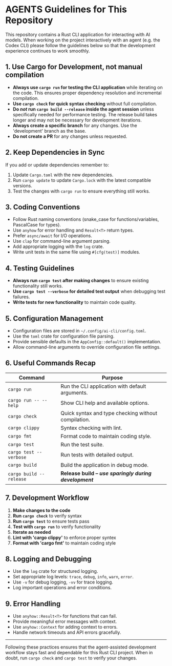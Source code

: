 # AGENTS Guidelines for This Repository

This repository contains a Rust CLI application for interacting with AI models. When
working on the project interactively with an agent (e.g. the Codex CLI) please follow
the guidelines below so that the development experience continues to work smoothly.

## 1. Use Cargo for Development, **not** manual compilation

* **Always use `cargo run` for testing the CLI application** while iterating on the
  code. This ensures proper dependency resolution and incremental compilation.
* **Use `cargo check` for quick syntax checking** without full compilation.
* **Do _not_ run `cargo build --release` inside the agent session** unless specifically
  needed for performance testing. The release build takes longer and may not be necessary
  for development iterations.
* **Always create a specific branch** for any changes.  Use the 'development' branch as the
  base.
* **Do not create a PR** for any changes unless requested.

## 2. Keep Dependencies in Sync

If you add or update dependencies remember to:

1. Update `Cargo.toml` with the new dependencies.
2. Run `cargo update` to update `Cargo.lock` with the latest compatible versions.
3. Test the changes with `cargo run` to ensure everything still works.

## 3. Coding Conventions

* Follow Rust naming conventions (snake_case for functions/variables, PascalCase for types).
* Use `anyhow` for error handling and `Result<T>` return types.
* Prefer `async/await` for I/O operations.
* Use `clap` for command-line argument parsing.
* Add appropriate logging with the `log` crate.
* Write unit tests in the same file using `#[cfg(test)]` modules.

## 4. Testing Guidelines

* **Always run `cargo test` after making changes** to ensure existing functionality
  still works.
* **Use `cargo test --verbose` for detailed test output** when debugging test failures.
* **Write tests for new functionality** to maintain code quality.

## 5. Configuration Management

* Configuration files are stored in `~/.config/ai-cli/config.toml`.
* Use the `toml` crate for configuration file parsing.
* Provide sensible defaults in the `AppConfig::default()` implementation.
* Allow command-line arguments to override configuration file settings.

## 6. Useful Commands Recap

| Command                | Purpose                                            |
| ---------------------- | -------------------------------------------------- |
| `cargo run`            | Run the CLI application with default arguments.    |
| `cargo run -- --help`  | Show CLI help and available options.               |
| `cargo check`          | Quick syntax and type checking without compilation.|
| `cargo clippy`         | Syntex checking with lint.                         |
| `cargo fmt `           | Format code to maintain coding style.              |
| `cargo test`           | Run the test suite.                                |
| `cargo test --verbose` | Run tests with detailed output.                    |
| `cargo build`          | Build the application in debug mode.               |
| `cargo build --release`| **Release build – _use sparingly during development_** |

## 7. Development Workflow

1. **Make changes to the code**
2. **Run `cargo check`** to verify syntax
3. **Run `cargo test`** to ensure tests pass
4. **Test with `cargo run`** to verify functionality
5. **Iterate as needed**
6. **Lint with 'cargo clippy'** to enforce proper syntex
7. **Format with 'cargo fmt'** to maintain coding style

## 8. Logging and Debugging

* Use the `log` crate for structured logging.
* Set appropriate log levels: `trace`, `debug`, `info`, `warn`, `error`.
* Use `-v` for debug logging, `-vv` for trace logging.
* Log important operations and error conditions.

## 9. Error Handling

* Use `anyhow::Result<T>` for functions that can fail.
* Provide meaningful error messages with context.
* Use `anyhow::Context` for adding context to errors.
* Handle network timeouts and API errors gracefully.

---

Following these practices ensures that the agent-assisted development workflow stays
fast and dependable for this Rust CLI project. When in doubt, run `cargo check` and
`cargo test` to verify your changes.
